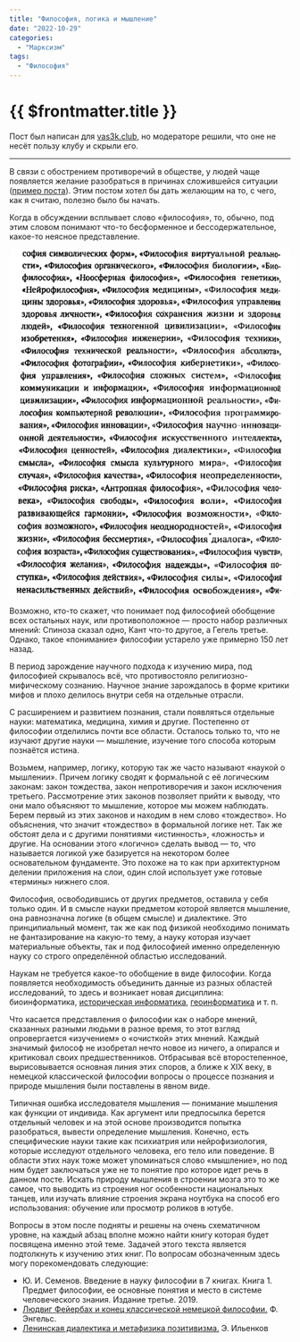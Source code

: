 ```yaml
---
title: "Философия, логика и мышление"
date: "2022-10-29"
categories:
  - "Марксизм"
tags:
  - "Философия"
---
```


# {{ $frontmatter.title }}

Пост был написан для [vas3k.club](https://vas3k.club/), но модераторе решили, что оне не несёт пользу клубу и скрыли его.

---

В связи с обострением противоречий в обществе, у людей чаще появляется желание разобраться в причинах сложившейся ситуации ([пример поста](https://vas3k.club/post/16892/)). Этим постом хотел бы дать желающим на то, с чего, как я считаю, полезно было бы начать.

Когда в обсуждении всплывает слово «философия», то, обычно, под этим словом понимают что-то бесформенное и бессодержательное, какое-то неясное представление.

![](images/philosophy-meaning.png)

Возможно, кто-то скажет, что понимает под философией обобщение всех остальных наук, или противоположное — просто набор различных мнений: Спиноза сказал одно, Кант что-то другое, а Гегель третье. Однако, такое «понимание» философии устарело уже примерно 150 лет назад.

В период зарождение научного подхода к изучению мира, под философией скрывалось всё, что противостояло религиозно-мифическому сознанию. Научное знание зарождалось в форме критики мифов и плохо делилось внутри себя на отдельные отрасли.

С расширением и развитием познания, стали появляться отдельные науки: математика, медицина, химия и другие. Постепенно от философии отделились почти все области. Осталось только то, что не изучают другие науки — мышление, изучение того способа которым познаётся истина.

Возьмем, например, логику, которую так же часто называют «наукой о мышлении». Причем логику сводят к формальной с её логическим законам: закон тождества, закон непротиворечия и закон исключения третьего. Рассмотрение этих законов позволяет прийти к выводу, что они мало объясняют то мышление, которое мы можем наблюдать. Берем первый из этих законов и находим в нем слово «тождество». Но объяснения, что значит «тождество» в формальной логике нет. Так же обстоят дела и с другими понятиями «истинность», «ложность» и другие. На основании этого «логично» сделать вывод — то, что называется логикой уже базируется на некотором более основательном фундаменте. Это похоже на то как при архитектурном делении приложения на слои, один слой использует уже готовые «термины» нижнего слоя.

Философия, освободившись от других предметов, оставила у себя только один. И в смысле науки предметом которой является мышление, она равнозначна логике (в общем смысле) и диалектике. Это принципиальный момент, так же как под физикой необходимо понимать не фантазирование на какую-то тему, а науку которая изучает материальные объекты, так и под философией именно определенную науку со строго определённой областью исследований.

Наукам не требуется какое-то обобщение в виде философии. Когда появляется необходимость объединить данные из разных областей исследований, то здесь и возникает новая дисциплина: биоинформатика, [историческая информатика](https://ru.wikipedia.org/wiki/Историческая_информатика), [геоинформатика](https://ru.wikipedia.org/wiki/Геоинформатика) и т. п.

Что касается представления о философии как о наборе мнений, сказанных разными людьми в разное время, то этот взгляд опровергается «изучением» о «очисткой» этих мнений. Каждый значимый философ не изобретал нечто новое из ничего, а опирался и критиковал своих предшественников. Отбрасывая всё второстепенное, вырисовывается основная линия этих споров, а ближе к XIX веку, в немецкой классической философии вопросы о процессе познания и природе мышления были поставлены в явном виде.

Типичная ошибка исследователя мышления — понимание мышления как функции от индивида. Как аргумент или предпосылка берется отдельный человек и на этой основе производится попытка разобраться, вывести определение мышления. Конечно, есть специфические науки такие как психиатрия или нейрофизиология, которые исследуют отдельного человека, его тело или поведение. В области этих наук тоже может упоминаться слово «мышление», но под ним будет заключаться уже не то понятие про которое идет речь в данном посте. Искать природу мышления в строении мозга это то же самое, что выводить из строения ног особенности национальных танцев, или изучать влияние строения экрана ноутбука на способ его использования: обучение или просмотр роликов в ютубе.

Вопросы в этом после подняты и решены на очень схематичном уровне, на каждый абзац вполне можно найти книгу которая будет посвящена именно этой теме. Задачей этого текста является подтолкнуть к изучению этих книг. По вопросам обозначенным здесь могу порекомендовать следующие:

- Ю. И. Семенов. Введение в науку философии в 7 книгах. Книга 1. Предмет философии, ее основные понятия и место в системе человеческого знания. Издание третье. 2019.
- [Людвиг Фейербах и конец классической немецкой философии.](https://esperanto.mv.ru/Marksismo/Feuerbach/lfeuerbach.html) Ф. Энгельс.
- [Ленинская диалектика и метафизика позитивизма.](http://caute.ru/ilyenkov/texts/len/index.html) Э. Ильенков
